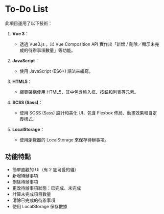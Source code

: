 # To-Do List

此項目運用了以下技術：

1. **Vue 3**：
   - 透過 Vue3.js ，以 Vue Composition API 實作出「新增 / 刪除／顯示未完成的待辦事項數量」等功能。
   
2. **JavaScript**：
   - 使用 JavaScript (ES6+) 語法來編寫。

3. **HTML5**：
   - 網頁架構使用 HTML5，其中包含輸入框、按鈕和列表等元素。

4. **SCSS (Sass)**：
   - 使用 SCSS (Sass) 設計和美化 UI，包含 Flexbox 佈局、動畫效果和自定義樣式。

5. **LocalStorage**：
   - 使用瀏覽器的 LocalStorage 來保存待辦事項。

## 功能特點

- 簡單直觀的 UI（有 2 隻可愛的貓）
- 新增待辦事項
- 刪除待辦事項
- 更改待辦事項狀態：已完成、未完成
- 計算未完成項目數量
- 清除已完成的待辦事項
- 使用 LocalStorage 保存數據
